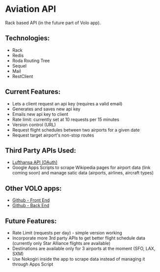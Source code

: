 # Aviation API
Rack based API (in the future part of Volo app).  

## Technologies:
- Rack
- Redis
- Roda Routing Tree
- Sequel
- Mail
- RestClient

## Current Features:
- Lets a client request an api key (requires a valid email)
- Generates and saves new api key  
- Emails new api key to client
- Rate limit: currently set at 10 requests per 15 minutes
- Version control (URL)
- Request flight schedules between two airports for a given date
- Request target airport's non-stop routes

## Third Party APIs Used:
- [Lufthansa API (OAuth)](https://developer.lufthansa.com)
- Google Apps Scripts to scrape Wikipedia pages for airport data (link coming soon) and manage satic data (airports, airlines, aircraft types)

## Other VOLO apps:

- [Github - Front End](https://github.com/levatech007/volo-react-app)
- [Github - Back End](https://github.com/levatech007/volo_rails_api)

## Future Features:

- Rate Limit (requests per day) - simple version working
- Incorporate more 3rd party APIs to get better flight schedule data (currently only Star Alliance flights are available)
- Destinations are available only for 3 airports at the moment (SFO, LAX, SXM)
- Use Nokogiri inside the app to scrape data instead of managing it through Apps Script
